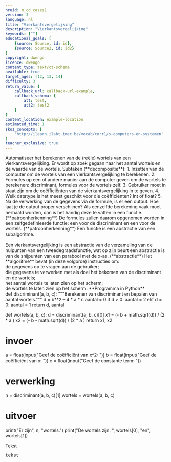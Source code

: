 ```yaml
---
hruid: m_cd_cases1
version: 3
language: nl
title: "Vierkantsvergelijking"
description: "Vierkantsvergelijking"
keywords: [""]
educational_goals: [
    {source: Source, id: id}, 
    {source: Source2, id: id2}
]
copyright: dwengo
licence: dwengo
content_type: text/ct-schema
available: true
target_ages: [12, 13, 14]
difficulty: 3
return_value: {
    callback_url: callback-url-example,
    callback_schema: {
        att: test,
        att2: test2
    }
}
content_location: example-location
estimated_time: 1
skos_concepts: [
    'http://ilearn.ilabt.imec.be/vocab/curr1/s-computers-en-systemen'
]
teacher_exclusive: true
---
```


<context>
Automatiseer het berekenen van de (reële) wortels van een vierkantsvergelijking. Er wordt op zoek gegaan naar het aantal wortels en de waarde van de wortels.
</context>
<decomposition>
Subtaken (**decompositie**):
1. Inzetten van de computer om de wortels van een vierkantsvergelijking te berekenen. 
2. Formules op een of andere manier aan de computer geven om de wortels te berekenen: discriminant, formules voor de wortels zelf.
3. Gebruiker moet in staat zijn om de coëfficiënten van de vierkantsvergelijking in te geven.
4. Welk datatype is het meest geschikt voor die coëfficiënten? Int of float?
5. Na de verwerking van de gegevens via de formule, is er een output. Hoe laat je de output proper verschijnen?
</decomposition>
<patternRecognition>
Als eenzelfde berekening vaak moet herhaald worden, dan is het handig deze te vatten in een functie. (**patroonherkenning**)
De formules zullen daarom opgenomen worden in een zelfgedefinieerde functie: een voor de discriminant en een voor de wortels.
 (**patroonherkenning**)
</patternRecognition>
<abstraction>
Een functie is een abstractie van een subalgoritme.<br><br>
Een vierkantsvergelijking is een abstractie van de verzameling van de nulpunten van een tweedegraadsfunctie, wat op zijn beurt een abstractie is van de snijpunten van een parabool met de x-as.
(**abstractie**)
</abstraction>
<algorithms>
Het **algoritme** bevat (in deze volgorde) instructies om:<br>
de gegevens op te vragen aan de gebruiker;<br>
die gegevens te verwerken met als doel het bekomen van de discriminant en de wortels;<br>
het aantal wortels te laten zien op het scherm;<br>
de wortels te laten zien op het scherm. 
</algorithms>
<implementation>
**Programma in Python**<br>
def discriminant(a, b, c):
    """Berekenen van discriminant en bepalen van aantal wortels."""
    d = b**2 – 4 * a * c
    aantal = 0
    if d > 0: 
        aantal = 2
    elif d = 0:
         aantal = 1  
    return d, aantal

def wortels(a, b, c):
    d = discriminant(a, b, c)[0]
    x1 = (- b + math.sqrt(d)) / (2 * a )
    x2 = (- b - math.sqrt(d)) / (2 * a )
    return x1, x2
    
# invoer
a = float(input("Geef de coëfficiënt van x^2: "))
b = float(input("Geef de coëfficiënt van x: "))
c = float(input("Geef de constante term: "))
    
# verwerking
n = discriminant(a, b, c)[1]
wortels = wortels(a, b, c)

# uitvoer
print("Er zijn", n, "wortels.")
print("De wortels zijn: ", wortels[0], "en", wortels[1])

Tekst
<div class="alert alert-box alert-secondary"><p style="  font-family: 'Courier New', monospace;">
tekst
</p></div>
</implementation>


